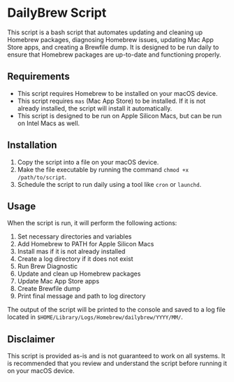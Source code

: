 # DailyBrew Script

This script is a bash script that automates updating and cleaning up Homebrew packages, diagnosing Homebrew issues, updating Mac App Store apps, and creating a Brewfile dump. It is designed to be run daily to ensure that Homebrew packages are up-to-date and functioning properly.

## Requirements

* This script requires Homebrew to be installed on your macOS device.
* This script requires `mas` (Mac App Store) to be installed. If it is not already installed, the script will install it automatically.
* This script is designed to be run on Apple Silicon Macs, but can be run on Intel Macs as well.

## Installation

1. Copy the script into a file on your macOS device.
2. Make the file executable by running the command `chmod +x /path/to/script`.
3. Schedule the script to run daily using a tool like `cron` or `launchd`.

## Usage

When the script is run, it will perform the following actions:

1. Set necessary directories and variables
2. Add Homebrew to PATH for Apple Silicon Macs
3. Install mas if it is not already installed
4. Create a log directory if it does not exist
5. Run Brew Diagnostic
6. Update and clean up Homebrew packages
7. Update Mac App Store apps
8. Create Brewfile dump
9. Print final message and path to log directory

The output of the script will be printed to the console and saved to a log file located in `$HOME/Library/Logs/Homebrew/dailybrew/YYYY/MM/`.

## Disclaimer

This script is provided as-is and is not guaranteed to work on all systems. It is recommended that you review and understand the script before running it on your macOS device.